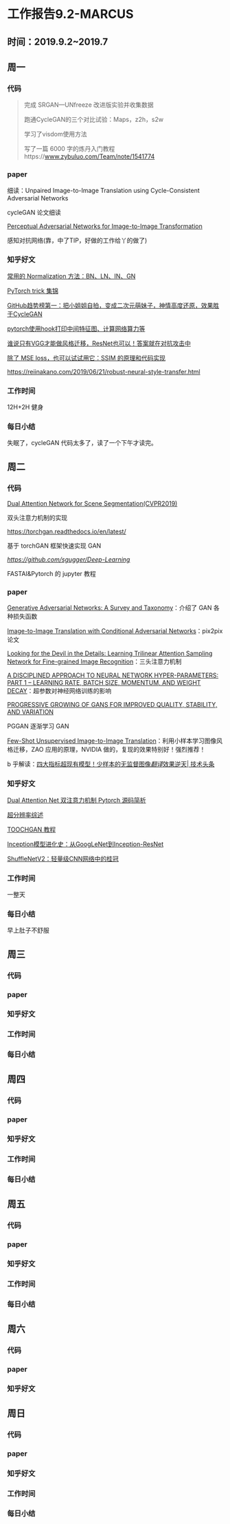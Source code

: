 # 工作报告9.2-MARCUS

## 时间：2019.9.2~2019.7

## 周一

### 代码

>完成 SRGAN—UNfreeze 改进版实验并收集数据
>
>跑通CycleGAN的三个对比试验：Maps，z2h，s2w
>
>学习了visdom使用方法
>
>写了一篇 6000 字的炼丹入门教程https://www.zybuluo.com/Team/note/1541774
>
>

### paper

细读：Unpaired Image-to-Image Translation using Cycle-Consistent Adversarial Networks

cycleGAN 论文细读

[Perceptual Adversarial Networks for Image-to-Image Transformation](https://arxiv.org/pdf/1706.09138)

感知对抗网络(靠，中了TIP，好做的工作给丫的做了)



### 知乎好文

 [常用的 Normalization 方法：BN、LN、IN、GN](https://zhuanlan.zhihu.com/p/72589565)

[PyTorch trick 集锦](https://zhuanlan.zhihu.com/p/76459295)

[GitHub趋势榜第一：把小姐姐自拍，变成二次元萌妹子，神情高度还原，效果胜于CycleGAN](https://zhuanlan.zhihu.com/p/76936166)

[pytorch使用hook打印中间特征图、计算网络算力等](https://zhuanlan.zhihu.com/p/73868323)

[谁说只有VGG才能做风格迁移，ResNet也可以！答案就在对抗攻击中](https://zhuanlan.zhihu.com/p/71684076)

[除了 MSE loss，也可以试试用它：SSIM 的原理和代码实现](https://zhuanlan.zhihu.com/p/67199699)

https://reiinakano.com/2019/06/21/robust-neural-style-transfer.html



### 工作时间

12H+2H 健身

### 每日小结

失眠了，cycleGAN 代码太多了，读了一个下午才读完。

## 周二

### 代码

[Dual Attention Network for Scene Segmentation(CVPR2019)](https://arxiv.org/pdf/1809.02983.pdf)

双头注意力机制的实现

https://torchgan.readthedocs.io/en/latest/

基于 torchGAN 框架快速实现 GAN 

*https://github.com/sgugger/Deep-Learning*

FASTAI&Pytorch 的 jupyter 教程



### paper

[Generative Adversarial Networks: A Survey and Taxonomy](https://arxiv.org/pdf/1906.01529.pdf)：介绍了 GAN 各种损失函数

[Image-to-Image Translation with Conditional Adversarial Networks](https://arxiv.org/pdf/1711.11585.pdf)：pix2pix 论文

[Looking for the Devil in the Details: Learning Trilinear Attention Sampling
Network for Fine-grained Image Recognition](http://openaccess.thecvf.com/content_CVPR_2019/papers/Zheng_Looking_for_the_Devil_in_the_Details_Learning_Trilinear_Attention_CVPR_2019_paper.pdf)：三头注意力机制

[A DISCIPLINED APPROACH TO NEURAL NETWORK HYPER-PARAMETERS: PART 1 – LEARNING RATE, BATCH SIZE, MOMENTUM, AND WEIGHT DECAY](https://arxiv.org/pdf/1803.09820.pdf)：超参数对神经网络训练的影响

[PROGRESSIVE GROWING OF GANS FOR IMPROVED
QUALITY, STABILITY, AND VARIATION](https://arxiv.org/pdf/1710.10196.pdf)

PGGAN 逐渐学习 GAN

[Few-Shot Unsupervised Image-to-Image Translation](https://arxiv.org/pdf/1905.01723.pdf)：利用小样本学习图像风格迁移，ZAO 应用的原理，NVIDIA 做的，复现的效果特别好！强烈推荐！

b 乎解读：[四大指标超现有模型！少样本的无监督图像*翻译*效果逆天| 技术头条](https://zhuanlan.zhihu.com/p/65604410)



### 知乎好文

[Dual Attention Net 双注意力机制 Pytorch 源码简析](https://zhuanlan.zhihu.com/p/75198328)

[超分辨率综述](https://towardsdatascience.com/deep-learning-based-super-resolution-without-using-a-gan-11c9bb5b6cd5)

[TOOCHGAN 教程](https://torchgan.readthedocs.io/en/latest/index.html)

[Inception模型进化史：从GoogLeNet到Inception-ResNet](https://zhuanlan.zhihu.com/p/50754671)

[ShuffleNetV2：轻量级CNN网络中的桂冠](https://zhuanlan.zhihu.com/p/48261931)



### 工作时间

一整天

### 每日小结

早上肚子不舒服



## 周三

### 代码



### paper



### 知乎好文



### 工作时间



### 每日小结



## 周四

### 代码



### paper



### 知乎好文



### 工作时间



### 每日小结



## 周五

### 代码



### paper



### 知乎好文



### 工作时间



### 每日小结



## 周六

### 代码



### paper



### 知乎好文



## 周日

### 代码



### paper



### 知乎好文



### 工作时间



### 每日小结



